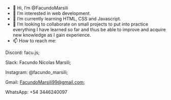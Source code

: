 - 👋 Hi, I’m @FacundoMarsili
- 👀 I’m interested in web development.
- 🌱 I’m currently learning HTML, CSS and Javascript.
- 💞️ I’m looking to collaborate on small projects to put into practice everything I have learned so far and thus be able to improve and acquire new knowledge as I gain experience.
- 📫 How to reach me:
  
Discord: facu.js;

Slack: Facundo Nicolas Marsili;

Instagram: @facundo_marsili;

Gmail: FacundoMarsili99@gmail.com;

WhatsApp: +54 3446240097

<!---
FacundoMarsili/FacundoMarsili is a ✨ special ✨ repository because its `README.md` (this file) appears on your GitHub profile.
You can click the Preview link to take a look at your changes.
--->
